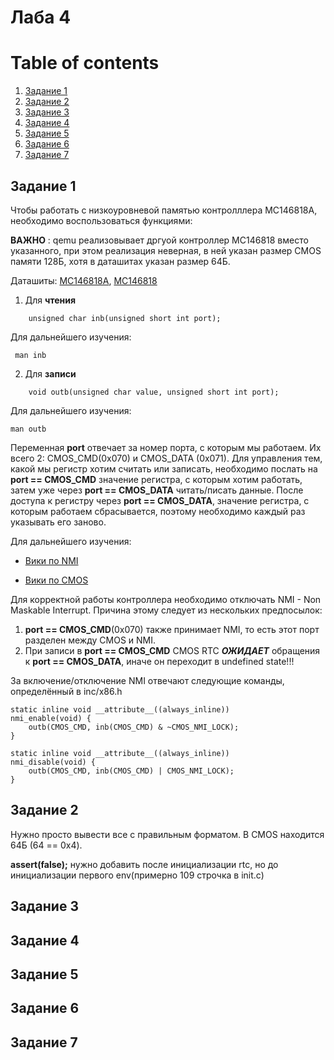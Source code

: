 # Лаба 4

# Table of contents

1.  [Задание 1](#задание-1)
2.  [Задание 2](#задание-2)
3.  [Задание 3](#задание-3)
4.  [Задание 4](#задание-4)
5.  [Задание 5](#задание-5)
6.  [Задание 6](#задание-6)
7.  [Задание 7](#задание-7)


## Задание 1

Чтобы работать с низкоуровневой памятью контролллера MC146818A, необходимо воспользоваться функциями:

**ВАЖНО** : qemu реализовывает дргуой контроллер MC146818 вместо указанного, при этом реализация неверная, в ней указан размер CMOS памяти 128Б, хотя в даташитах указан размер 64Б.

Даташиты: [MC146818A](/home/stepa/Desktop/datasheets/mc146818a.pdf), [MC146818](/home/stepa/Desktop/datasheets/mc146818a.pdf)  


1) Для **чтения**

```
    unsigned char inb(unsigned short int port);
```
Для дальнейшего изучения:

     man inb

2) Для **записи**

```
    void outb(unsigned char value, unsigned short int port);
```

Для дальнейшего изучения:

    man outb

Переменная **port** отвечает за номер порта, с которым мы работаем. Их всего 2: CMOS_CMD(0x070) и CMOS_DATA (0x071). Для управления тем, какой мы регистр хотим считать или записать, необходимо послать на **port == CMOS_CMD** значение регистра, с которым хотим работать, затем уже через **port == CMOS_DATA** читать/писать данные. После доступа к регистру через **port == CMOS_DATA**, значение регистра, с которым работаем сбрасывается, поэтому необходимо каждый раз указывать его заново.

Для дальнейшего изучения:

- [Вики по NMI](https://wiki.osdev.org/Non_Maskable_Interrupt)

- [Вики по CMOS](https://wiki.osdev.org/CMOS)


Для корректной работы контроллера необходимо отключать NMI - Non Maskable Interrupt. Причина этому следует из нескольких предпосылок:

1. **port == CMOS_CMD**(0x070) также принимает NMI, то есть этот порт разделен между CMOS и NMI.
2. При записи в **port == CMOS_CMD** CMOS RTC ***ОЖИДАЕТ*** обращения к **port == CMOS_DATA**, иначе он переходит в undefined state!!!

За включение/отключение NMI отвечают следующие команды, определённый в inc/x86.h

```
static inline void __attribute__((always_inline))
nmi_enable(void) {
    outb(CMOS_CMD, inb(CMOS_CMD) & ~CMOS_NMI_LOCK);
}

static inline void __attribute__((always_inline))
nmi_disable(void) {
    outb(CMOS_CMD, inb(CMOS_CMD) | CMOS_NMI_LOCK);
}
```

## Задание 2

Нужно просто вывести все с правильным форматом. В CMOS находится 64Б (64 == 0x4).

**assert(false);** нужно добавить после инициализации rtc, но до инициализации первого env(примерно 109 строчка в init.c) 

## Задание 3

## Задание 4

## Задание 5

## Задание 6

## Задание 7


